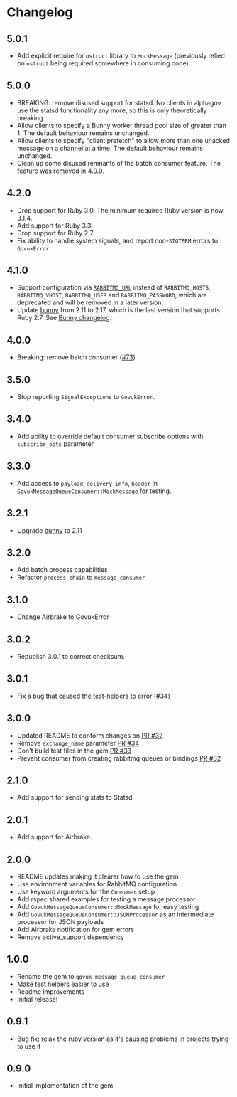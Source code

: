 # Changelog

## 5.0.1

* Add explicit require for `ostruct` library to `MockMessage` (previously relied on `ostruct` being
  required somewhere in consuming code)

## 5.0.0

* BREAKING: remove disused support for statsd. No clients in alphagov use the statsd functionality any more, so this is only theoretically breaking.
* Allow clients to specify a Bunny worker thread pool size of greater than 1. The default behaviour remains unchanged.
* Allow clients to specify "client prefetch" to allow more than one unacked message on a channel at a time. The default behaviour remains unchanged.
* Clean up some disused remnants of the batch consumer feature. The feature was removed in 4.0.0.

## 4.2.0

* Drop support for Ruby 3.0. The minimum required Ruby version is now 3.1.4.
* Add support for Ruby 3.3.
* Drop support for Ruby 2.7.
* Fix ability to handle system signals, and report non-`SIGTERM` errors to `GovukError`

## 4.1.0

* Support configuration via
  [`RABBITMQ_URL`](https://github.com/ruby-amqp/bunny/blob/066496d8/docs/guides/connecting.md#the-rabbitmq_url-environment-variable)
  instead of `RABBITMQ_HOSTS`, `RABBITMQ_VHOST`, `RABBITMQ_USER` and
  `RABBITMQ_PASSWORD`, which are deprecated and will be removed in a later
  version.
* Update [bunny](https://github.com/ruby-amqp/bunny/) from 2.11 to 2.17, which
  is the last version that supports Ruby 2.7. See [Bunny
  changelog](https://github.com/ruby-amqp/bunny/blob/main/ChangeLog.md#changes-between-bunny-216x-and-2170-sep-11th-2020).

## 4.0.0

* Breaking: remove batch consumer ([#73](https://github.com/alphagov/govuk_message_queue_consumer/pull/73))

## 3.5.0

* Stop reporting `SignalExceptions` to `GovukError`.

## 3.4.0

* Add ability to override default consumer subscribe options with `subscribe_opts` parameter

## 3.3.0

* Add access to `payload`, `delivery_info`, `header` in `GovukMessageQueueConsumer::MockMessage` for testing.

## 3.2.1

* Upgrade [bunny](http://rubybunny.info/) to 2.11

## 3.2.0

* Add batch process capabilities
* Refactor `process_chain` to `message_consumer`

## 3.1.0

* Change Airbrake to GovukError

## 3.0.2

* Republish 3.0.1 to correct checksum.

## 3.0.1

* Fix a bug that caused the test-helpers to error ([#34](https://github.com/alphagov/govuk_message_queue_consumer/pull/34))

## 3.0.0

* Updated README to conform changes on [PR #32](https://github.com/alphagov/govuk_message_queue_consumer/pull/32)
* Remove `exchange_name` parameter [PR #34](https://github.com/alphagov/govuk_message_queue_consumer/pull/34)
* Don't build test files in the gem [PR #33](https://github.com/alphagov/govuk_message_queue_consumer/pull/33)
* Prevent consumer from creating rabbitmq queues or bindings [PR #32](https://github.com/alphagov/govuk_message_queue_consumer/pull/32)

## 2.1.0

* Add support for sending stats to Statsd

## 2.0.1

* Add support for Airbrake.

## 2.0.0

* README updates making it clearer how to use the gem
* Use environment variables for RabbitMQ configuration
* Use keyword arguments for the `Consumer` setup
* Add rspec shared examples for testing a message processor
* Add `GovukMessageQueueConsumer::MockMessage` for easy testing
* Add `GovukMessageQueueConsumer::JSONProcessor` as an intermediate processor for JSON payloads
* Add Airbrake notification for gem errors
* Remove active_support dependency

## 1.0.0

* Rename the gem to `govuk_message_queue_consumer`
* Make test helpers easier to use
* Readme improvements
* Initial release!

## 0.9.1

* Bug fix: relax the ruby version as it's causing problems in projects trying to use it

## 0.9.0

* Initial implementation of the gem
